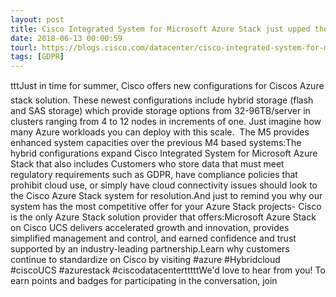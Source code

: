 ```yaml
---
layout: post
title: Cisco Integrated System for Microsoft Azure Stack just upped the ante
date: 2018-06-13 00:00:59
tourl: https://blogs.cisco.com/datacenter/cisco-integrated-system-for-microsoft-azure-stack-just-upped-the-ante
tags: [GDPR]
---
```

tttJust in time for summer, Cisco offers new configurations for Ciscos Azure stack solution. These newest configurations include hybrid storage (flash and SAS storage) which provide storage options from 32-96TB/server in clusters ranging from 4 to 12 nodes in increments of one. Just imagine how many Azure workloads you can deploy with this scale.  The M5 provides enhanced system capacities over the previous M4 based systems:The hybrid configurations expand Cisco Integrated System for Microsoft Azure Stack that also includes Customers who store data that must meet regulatory requirements such as GDPR, have compliance policies that prohibit cloud use, or simply have cloud connectivity issues should look to the Cisco Azure Stack system for resolution.And just to remind you why our system has the most competitive offer for your Azure Stack projects- Cisco is the only Azure Stack solution provider that offers:Microsoft Azure Stack on Cisco UCS delivers accelerated growth and innovation, provides simplified management and control, and earned confidence and trust supported by an industry-leading partnership.Learn why customers continue to standardize on Cisco by visiting #azure #Hybridcloud #ciscoUCS #azurestack #ciscodatacentertttttWe'd love to hear from you! To earn points and badges for participating in the conversation, join 